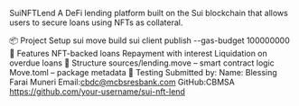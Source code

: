 
SuiNFTLend
A DeFi lending platform built on the Sui blockchain that allows users to secure loans using NFTs as collateral.

📦 Project Setup
sui move build
sui client publish --gas-budget 100000000
🔧 Features
NFT-backed loans
Repayment with interest
Liquidation on overdue loans
📁 Structure
sources/lending.move – smart contract logic
Move.toml – package metadata
🧪 Testing
Submitted by:
Name: Blessing Farai Muneri Email:cbdc@mcbsresbank.com GitHub:CBMSA https://github.com/your-username/sui-nft-lend